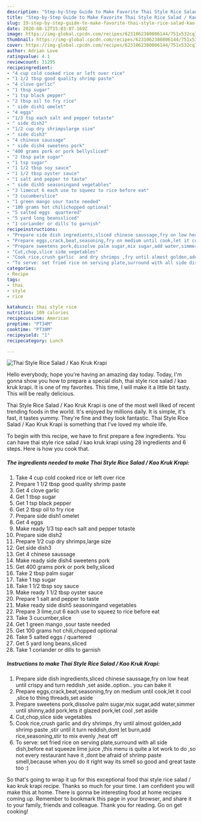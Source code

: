 ```yaml
---
description: "Step-by-Step Guide to Make Favorite Thai Style Rice Salad / Kao Kruk Krapi"
title: "Step-by-Step Guide to Make Favorite Thai Style Rice Salad / Kao Kruk Krapi"
slug: 19-step-by-step-guide-to-make-favorite-thai-style-rice-salad-kao-kruk-krapi
date: 2020-08-12T15:03:07.169Z
image: https://img-global.cpcdn.com/recipes/6231062380806144/751x532cq70/thai-style-rice-salad-kao-kruk-krapi-recipe-main-photo.jpg
thumbnail: https://img-global.cpcdn.com/recipes/6231062380806144/751x532cq70/thai-style-rice-salad-kao-kruk-krapi-recipe-main-photo.jpg
cover: https://img-global.cpcdn.com/recipes/6231062380806144/751x532cq70/thai-style-rice-salad-kao-kruk-krapi-recipe-main-photo.jpg
author: Adrian Love
ratingvalue: 4.1
reviewcount: 31295
recipeingredient:
- "4 cup cold cooked rice or left over rice"
- "1 1/2 tbsp good quality shrimp paste"
- "4 clove garlic"
- "1 tbsp sugar"
- "1 tsp black pepper"
- "2 tbsp oil to fry rice"
- " side dish1 omelet"
- "4 eggs"
- "1/3 tsp each salt and pepper totaste"
- " side dish2"
- "1/2 cup dry shrimpslarge size"
- " side dish3"
- "4 chinese saussage"
- " side dish4 sweetens pork"
- "400 grams pork or pork bellysliced"
- "2 tbsp palm sugar"
- "1 tsp sugar"
- "1 1/2 tbsp soy sauce"
- "1 1/2 tbsp oyster sauce"
- "1 salt and pepper to taste"
- " side dish5 seasoningand vegetables"
- "3 limecut 6 each use to squeez to rice before eat"
- "3 cucumberslice"
- "1 green mango sour taste needed"
- "100 grams hot chilichopped optional"
- "5 salted eggs  quartered"
- "5 yard long beanssliced"
- "1 coriander or dills to garnish"
recipeinstructions:
- "Prepare side dish ingredients,sliced chinese saussage,fry on low heat until crispy and turn reddish ,set aside..option.. you can bake it"
- "Prepare eggs,crack,beat,seasoning,fry on medium until cook,let it cool ,slice to thing threads,set aside"
- "Prepare sweetens pork,dissolve palm sugar,mix sugar,add water,simmer until shinny,add pork,lets it glazed pork,let cool ,set aside"
- "Cut,chop,slice side vegetables"
- "Cook rice,crush garlic  and dry shrimps ,fry until almost golden,add shrimp paste ,stir until it turn reddish,dont let burn,add rice,seasoning,stir to mix evenly ,heat off"
- "To serve: set fried rice on serving plate,surround with all side dish,before eat squeeze lime juice ,this menu is quite a lot work to do ,so not every restaurant have it ,dont be afraid of shrimp paste smell,because when you do it right way its smell so good and great taste too :)"
categories:
- Recipe
tags:
- thai
- style
- rice

katakunci: thai style rice 
nutrition: 109 calories
recipecuisine: American
preptime: "PT34M"
cooktime: "PT30M"
recipeyield: "1"
recipecategory: Lunch

---
```



![Thai Style Rice Salad / Kao Kruk Krapi](https://img-global.cpcdn.com/recipes/6231062380806144/751x532cq70/thai-style-rice-salad-kao-kruk-krapi-recipe-main-photo.jpg)

Hello everybody, hope you're having an amazing day today. Today, I'm gonna show you how to prepare a special dish, thai style rice salad / kao kruk krapi. It is one of my favorites. This time, I will make it a little bit tasty. This will be really delicious.



Thai Style Rice Salad / Kao Kruk Krapi is one of the most well liked of recent trending foods in the world. It's enjoyed by millions daily. It is simple, it's fast, it tastes yummy. They're fine and they look fantastic. Thai Style Rice Salad / Kao Kruk Krapi is something that I've loved my whole life.


To begin with this recipe, we have to first prepare a few ingredients. You can have thai style rice salad / kao kruk krapi using 28 ingredients and 6 steps. Here is how you cook that.

<!--inarticleads1-->

##### The ingredients needed to make Thai Style Rice Salad / Kao Kruk Krapi:

1. Take 4 cup cold cooked rice or left over rice
1. Prepare 1 1/2 tbsp good quality shrimp paste
1. Get 4 clove garlic
1. Get 1 tbsp sugar
1. Get 1 tsp black pepper
1. Get 2 tbsp oil to fry rice
1. Prepare  side dish1 omelet
1. Get 4 eggs
1. Make ready 1/3 tsp each salt and pepper totaste
1. Prepare  side dish2
1. Prepare 1/2 cup dry shrimps,large size
1. Get  side dish3
1. Get 4 chinese saussage
1. Make ready  side dish4 sweetens pork
1. Get 400 grams pork or pork belly,sliced
1. Take 2 tbsp palm sugar
1. Take 1 tsp sugar
1. Take 1 1/2 tbsp soy sauce
1. Make ready 1 1/2 tbsp oyster sauce
1. Prepare 1 salt and pepper to taste
1. Make ready  side dish5 seasoningand vegetables
1. Prepare 3 lime,cut 6 each use to squeez to rice before eat
1. Take 3 cucumber,slice
1. Get 1 green mango ,sour taste needed
1. Get 100 grams hot chili,chopped optional
1. Take 5 salted eggs / quartered
1. Get 5 yard long beans,sliced
1. Take 1 coriander or dills to garnish




<!--inarticleads2-->

##### Instructions to make Thai Style Rice Salad / Kao Kruk Krapi:

1. Prepare side dish ingredients,sliced chinese saussage,fry on low heat until crispy and turn reddish ,set aside..option.. you can bake it
1. Prepare eggs,crack,beat,seasoning,fry on medium until cook,let it cool ,slice to thing threads,set aside
1. Prepare sweetens pork,dissolve palm sugar,mix sugar,add water,simmer until shinny,add pork,lets it glazed pork,let cool ,set aside
1. Cut,chop,slice side vegetables
1. Cook rice,crush garlic  and dry shrimps ,fry until almost golden,add shrimp paste ,stir until it turn reddish,dont let burn,add rice,seasoning,stir to mix evenly ,heat off
1. To serve: set fried rice on serving plate,surround with all side dish,before eat squeeze lime juice ,this menu is quite a lot work to do ,so not every restaurant have it ,dont be afraid of shrimp paste smell,because when you do it right way its smell so good and great taste too :)




So that's going to wrap it up for this exceptional food thai style rice salad / kao kruk krapi recipe. Thanks so much for your time. I am confident you will make this at home. There is gonna be interesting food at home recipes coming up. Remember to bookmark this page in your browser, and share it to your family, friends and colleague. Thank you for reading. Go on get cooking!
